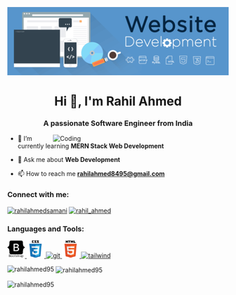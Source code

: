 ![logo](https://github.com/rahilahmed95/rahilahmed95/blob/main/github%20banner.gif)
<h1 align="center">Hi 👋, I'm Rahil Ahmed</h1>
<h3 align="center">A passionate Software Engineer from India</h3>

<img align="right" alt="Coding" width="400" src="https://camo.githubusercontent.com/cbbe488e126999cfc48d2ebfc5818ddf523463ad1b087e1e75ec7e34617a43c4/68747470733a2f2f7468756d62732e6766796361742e636f6d2f4c69676874436f6e7374616e744275636b657965627574746572666c792d73697a655f726573747269637465642e676966">

- 🌱 I’m currently learning **MERN Stack Web Development**

- 💬 Ask me about **Web Development**

- 📫 How to reach me **rahilahmed8495@gmail.com**

<h3 align="left">Connect with me:</h3>
<p align="left">
<a href="https://linkedin.com/in/rahilahmedsamani" target="blank"><img align="center" src="https://raw.githubusercontent.com/rahuldkjain/github-profile-readme-generator/master/src/images/icons/Social/linked-in-alt.svg" alt="rahilahmedsamani" height="30" width="40" /></a>
<a href="https://www.leetcode.com/rahil_ahmed" target="blank"><img align="center" src="https://raw.githubusercontent.com/rahuldkjain/github-profile-readme-generator/master/src/images/icons/Social/leet-code.svg" alt="rahil_ahmed" height="30" width="40" /></a>
</p>

<h3 align="left">Languages and Tools:</h3>
<p align="left"> <a href="https://getbootstrap.com" target="_blank" rel="noreferrer"> <img src="https://raw.githubusercontent.com/devicons/devicon/master/icons/bootstrap/bootstrap-plain-wordmark.svg" alt="bootstrap" width="40" height="40"/> </a> <a href="https://www.w3schools.com/css/" target="_blank" rel="noreferrer"> <img src="https://raw.githubusercontent.com/devicons/devicon/master/icons/css3/css3-original-wordmark.svg" alt="css3" width="40" height="40"/> </a> <a href="https://git-scm.com/" target="_blank" rel="noreferrer"> <img src="https://www.vectorlogo.zone/logos/git-scm/git-scm-icon.svg" alt="git" width="40" height="40"/> </a> <a href="https://www.w3.org/html/" target="_blank" rel="noreferrer"> <img src="https://raw.githubusercontent.com/devicons/devicon/master/icons/html5/html5-original-wordmark.svg" alt="html5" width="40" height="40"/> </a> <a href="https://tailwindcss.com/" target="_blank" rel="noreferrer"> <img src="https://www.vectorlogo.zone/logos/tailwindcss/tailwindcss-icon.svg" alt="tailwind" width="40" height="40"/> </a> </p>

<p><img align="left" src="https://github-readme-stats.vercel.app/api/top-langs?username=rahilahmed95&show_icons=true&locale=en&layout=compact" alt="rahilahmed95" /></p>

<p>&nbsp;<img align="center" src="https://github-readme-stats.vercel.app/api?username=rahilahmed95&show_icons=true&locale=en" alt="rahilahmed95" /></p>

<p><img align="center" src="https://github-readme-streak-stats.herokuapp.com/?user=rahilahmed95&" alt="rahilahmed95" /></p>
